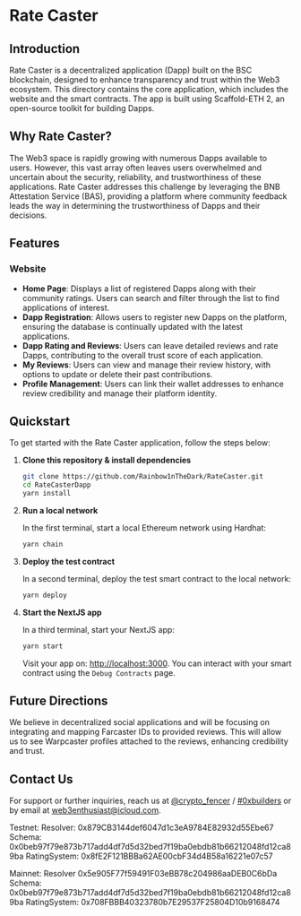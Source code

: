 # Rate Caster

## Introduction
Rate Caster is a decentralized application (Dapp) built on the BSC blockchain, designed to enhance transparency and trust within the Web3 ecosystem. This directory contains the core application, which includes the website and the smart contracts. The app is built using Scaffold-ETH 2, an open-source toolkit for building Dapps.

## Why Rate Caster?
The Web3 space is rapidly growing with numerous Dapps available to users. However, this vast array often leaves users overwhelmed and uncertain about the security, reliability, and trustworthiness of these applications. Rate Caster addresses this challenge by leveraging the BNB Attestation Service (BAS), providing a platform where community feedback leads the way in determining the trustworthiness of Dapps and their decisions.

## Features

### Website
* **Home Page**: Displays a list of registered Dapps along with their community ratings. Users can search and filter through the list to find applications of interest.
* **Dapp Registration**: Allows users to register new Dapps on the platform, ensuring the database is continually updated with the latest applications.
* **Dapp Rating and Reviews**: Users can leave detailed reviews and rate Dapps, contributing to the overall trust score of each application.
* **My Reviews**: Users can view and manage their review history, with options to update or delete their past contributions.
* **Profile Management**: Users can link their wallet addresses to enhance review credibility and manage their platform identity.
## Quickstart

To get started with the Rate Caster application, follow the steps below:

1. **Clone this repository & install dependencies**

    ```bash
    git clone https://github.com/Rainbow1nTheDark/RateCaster.git
    cd RateCasterDapp
    yarn install
    ```

2. **Run a local network**

    In the first terminal, start a local Ethereum network using Hardhat:

    ```bash
    yarn chain
    ```

3. **Deploy the test contract**

    In a second terminal, deploy the test smart contract to the local network:

    ```bash
    yarn deploy
    ```

4. **Start the NextJS app**

    In a third terminal, start your NextJS app:

    ```bash
    yarn start
    ```

    Visit your app on: [http://localhost:3000](http://localhost:3000). You can interact with your smart contract using the `Debug Contracts` page.

## Future Directions

We believe in decentralized social applications and will be focusing on integrating and mapping Farcaster IDs to provided reviews. This will allow us to see Warpcaster profiles attached to the reviews, enhancing credibility and trust.

## Contact Us

For support or further inquiries, reach us at [@crypto_fencer](https://twitter.com/crypto_fencer) / [#0xbuilders](https://0xbuilders.org) or by email at [web3enthusiast@icloud.com](mailto:web3enthusiast@icloud.com).

Testnet:
Resolver: 0x879CB3144def6047d1c3eA9784E82932d55Ebe67
Schema: 0x0beb97f79e873b717add4df7d5d32bed7f19ba0ebdb81b66212048fd12ca89ba
RatingSystem: 0x8fE2F121BBBa62AE00cbF34d4B58a16221e07c57

Mainnet:
Resolver 0x5e905F77f59491F03eBB78c204986aaDEB0C6bDa
Schema: 0x0beb97f79e873b717add4df7d5d32bed7f19ba0ebdb81b66212048fd12ca89ba
RatingSystem: 0x708FBBB40323780b7E29537F25804D10b9168474